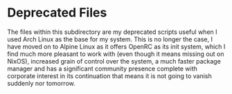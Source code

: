 # Deprecated Files

The files within this subdirectory are my deprecated scripts useful when I used Arch Linux as the base for my system. This is no longer the case, I have moved on to Alpine Linux as it offers OpenRC as its init system, which I find much more pleasant to work with (even though it means missing out on NixOS), increased grain of control over the system, a much faster package manager and has a significant community presence complete with corporate interest in its continuation that means it is not going to vanish suddenly nor tomorrow.
